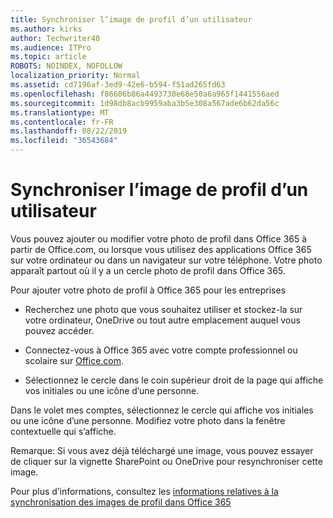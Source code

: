 ```yaml
---
title: Synchroniser l’image de profil d’un utilisateur
ms.author: kirks
author: Techwriter40
ms.audience: ITPro
ms.topic: article
ROBOTS: NOINDEX, NOFOLLOW
localization_priority: Normal
ms.assetid: cd7196af-3ed9-42e6-b594-f51ad265fd63
ms.openlocfilehash: f86606b86a4493730e68e50a6a965f1441556aed
ms.sourcegitcommit: 1d98db8acb9959aba3b5e308a567ade6b62da56c
ms.translationtype: MT
ms.contentlocale: fr-FR
ms.lasthandoff: 08/22/2019
ms.locfileid: "36543684"
---
```

# <a name="sync-a-users-profile-picture"></a>Synchroniser l’image de profil d’un utilisateur

Vous pouvez ajouter ou modifier votre photo de profil dans Office 365 à partir de Office.com, ou lorsque vous utilisez des applications Office 365 sur votre ordinateur ou dans un navigateur sur votre téléphone. Votre photo apparaît partout où il y a un cercle photo de profil dans Office 365.

Pour ajouter votre photo de profil à Office 365 pour les entreprises

- Recherchez une photo que vous souhaitez utiliser et stockez-la sur votre ordinateur, OneDrive ou tout autre emplacement auquel vous pouvez accéder.

- Connectez-vous à Office 365 avec votre compte professionnel ou scolaire sur [Office.com](http://www.office.com).

- Sélectionnez le cercle dans le coin supérieur droit de la page qui affiche vos initiales ou une icône d’une personne.

Dans le volet mes comptes, sélectionnez le cercle qui affiche vos initiales ou une icône d’une personne. Modifiez votre photo dans la fenêtre contextuelle qui s’affiche.

Remarque: Si vous avez déjà téléchargé une image, vous pouvez essayer de cliquer sur la vignette SharePoint ou OneDrive pour resynchroniser cette image.

Pour plus d’informations, consultez les [informations relatives à la synchronisation des images de profil dans Office 365](https://support.office.com/article/information-about-profile-picture-synchronization-in-office-365-20594d76-d054-4af4-a660-401133e3d48a?ui=en-US&amp;rs=en-US&amp;ad=US)


